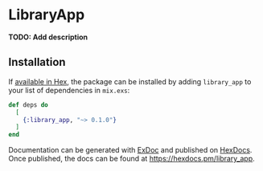 # LibraryApp

**TODO: Add description**

## Installation

If [available in Hex](https://hex.pm/docs/publish), the package can be installed
by adding `library_app` to your list of dependencies in `mix.exs`:

```elixir
def deps do
  [
    {:library_app, "~> 0.1.0"}
  ]
end
```

Documentation can be generated with [ExDoc](https://github.com/elixir-lang/ex_doc)
and published on [HexDocs](https://hexdocs.pm). Once published, the docs can
be found at <https://hexdocs.pm/library_app>.

